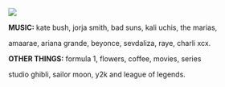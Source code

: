 ![](https://media1.tenor.com/m/CCWz03Uq4VcAAAAd/mclaren.gif)

**MUSIC:** kate bush, jorja smith, bad suns, kali uchis, the marias,

amaarae, ariana grande, beyonce, sevdaliza, raye, charli xcx.

**OTHER THINGS:** formula 1, flowers, coffee, movies, series

studio ghibli, sailor moon, y2k and league of legends.
